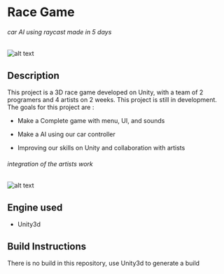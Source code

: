 # Race Game

###### _car AI using raycast made in 5 days_
![alt text](https://github.com/BenjaminViranin/Race-Game/blob/master/Screenshots/car_ai.gif)

## Description

This project is a 3D race game developed on Unity, with a team of 2 programers and 4 artists on 2 weeks. This project is still in development. The goals for this project are :

- Make a Complete game with menu, UI, and sounds

- Make a AI using our car controller

- Improving our skills on Unity and collaboration with artists

###### _integration of the artists work_
![alt text](https://github.com/BenjaminViranin/Race-Game/blob/master/Screenshots/Gameplay-light.gif)

## Engine used

- Unity3d

## Build Instructions

There is no build in this repository, use Unity3d to generate a build
